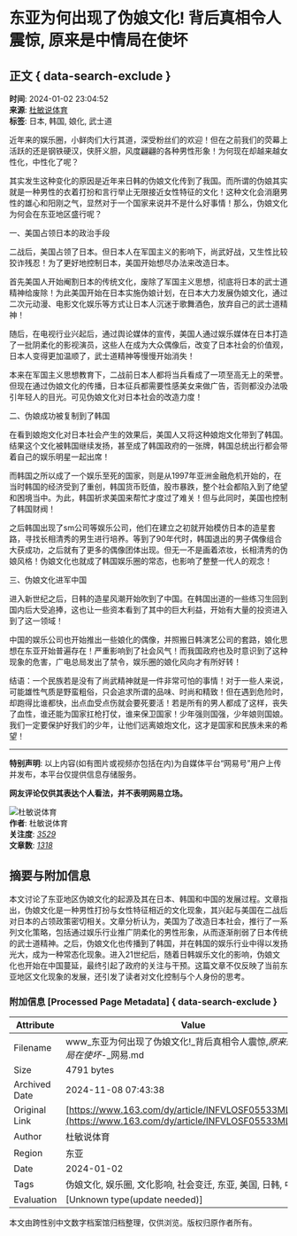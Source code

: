 # 东亚为何出现了伪娘文化! 背后真相令人震惊, 原来是中情局在使坏

## 正文 { data-search-exclude }


**时间**: 2024-01-02 23:04:52  
**来源**: [杜敏说体育](https://www.163.com/dy/media/T1648865050305.html)  
**标签**: 日本, 韩国, 娘化, 武士道  

近年来的娱乐圈，小鲜肉们大行其道，深受粉丝们的欢迎！但在之前我们的荧幕上活跃的还是钢铁硬汉，侠肝义胆，风度翩翩的各种男性形象！为何现在却越来越女性化，中性化了呢？

其实发生这种变化的原因是近年来日韩的伪娘文化传到了我国。而所谓的伪娘其实就是一种男性的衣着打扮和言行举止无限接近女性特征的文化！这种文化会消磨男性的雄心和阳刚之气，显然对于一个国家来说并不是什么好事情！那么，伪娘文化为何会在东亚地区盛行呢？

一、美国占领日本的政治手段

二战后，美国占领了日本。但日本人在军国主义的影响下，尚武好战，又生性比较狡诈残忍！为了更好地控制日本，美国开始想尽办法来改造日本。

首先美国人开始阉割日本的传统文化，废除了军国主义思想，彻底将日本的武士道精神给废除！为此美国开始在日本实施伪娘计划，在日本大力发展伪娘文化，通过二次元动漫、电影文化娱乐等方式让日本人沉迷于歌舞酒色，放弃自己的武士道精神！

随后，在电视行业兴起后，通过舆论媒体的宣传，美国人通过娱乐媒体在日本打造了一批阴柔化的影视演员，这些人在成为大众偶像后，改变了日本社会的价值观，日本人变得更加温顺了，武士道精神等慢慢开始消失！

本来在军国主义思想教育下，二战前日本人都将当兵看成了一项至高无上的荣誉。但现在通过伪娘文化的传播，日本征兵都需要性感美女来做广告，否则都没办法吸引年轻人的目光。可见伪娘文化对日本社会的改造力度！

二、伪娘成功被复制到了韩国

在看到娘炮文化对日本社会产生的效果后，美国人又将这种娘炮文化带到了韩国。结果这个文化被韩国继续发扬，甚至成了韩国政府的一张牌，韩国总统出行都会带着自己的娱乐明星一起出席！

而韩国之所以成了一个娱乐至死的国家，则是从1997年亚洲金融危机开始的，在当时韩国的经济受到了重创，韩国货币贬值，股市暴跌，整个社会都陷入到了绝望和困境当中。为此，韩国祈求美国来帮忙才度过了难关！但与此同时，美国也控制了韩国财阀！

之后韩国出现了sm公司等娱乐公司，他们在建立之初就开始模仿日本的造星套路，寻找长相清秀的男生进行培养。等到了90年代时，韩国退出的男子偶像组合大获成功，之后就有了更多的偶像团体出现。但无一不是画着浓妆，长相清秀的伪娘风格！伪娘文化也就成了韩国娱乐圈的常态，也影响了整整一代人的观念！

三、伪娘文化进军中国

进入新世纪之后，日韩的造星风潮开始吹到了中国。在韩国出道的一些练习生回到国内后大受追捧，这也让一些资本看到了其中的巨大利益，开始有大量的投资进入到了这一领域！

中国的娱乐公司也开始推出一些娘化的偶像，并照搬日韩演艺公司的套路，娘化思想在东亚开始普遍存在！严重影响到了社会风气！而我国政府也及时意识到了这种现象的危害，广电总局发出了禁令，娱乐圈的娘化风向才有所好转！

结语：一个民族若是没有了尚武精神就是一件非常可怕的事情！对于一些人来说，可能雄性气质是野蛮粗俗，只会追求所谓的品味、时尚和精致！但在遇到危险时，却跑得比谁都快，出点血受点伤就会要死要活！若是所有的男人都成了这样，丧失了血性，谁还能为国家扛枪打仗，谁来保卫国家！少年强则国强，少年娘则国娘。我们一定要保护好我们的少年，让他们远离娘炮文化，这才是国家和民族未来的希望！

---

**特别声明**: 以上内容(如有图片或视频亦包括在内)为自媒体平台“网易号”用户上传并发布，本平台仅提供信息存储服务。  

**网友评论仅供其表达个人看法，并不表明网易立场。**  

![杜敏说体育](https://nimg.ws.126.net/?url=http://dingyue.ws.126.net/2022/0402/fa08c580j00r9owep002hd000820082p.jpg&thumbnail=160y160&quality=80&type=jpg)  
**作者**: 杜敏说体育  
**关注度**: [_3529_](https://www.163.com/dy/media/T1648865050305.html)  
**文章数**: [_1318_](https://www.163.com/dy/media/T1648865050305.html)  

## 摘要与附加信息

<!-- tcd_abstract -->
本文讨论了东亚地区伪娘文化的起源及其在日本、韩国和中国的发展过程。文章指出，伪娘文化是一种男性打扮与女性特征相近的文化现象，其兴起与美国在二战后对日本的占领政策密切相关。文章分析认为，美国为了改造日本社会，推行了一系列文化策略，包括通过娱乐行业推广阴柔化的男性形象，从而逐渐削弱了日本传统的武士道精神。之后，伪娘文化也传播到了韩国，并在韩国的娱乐行业中得以发扬光大，成为一种常态化现象。进入21世纪后，随着日韩娱乐文化的影响，伪娘文化也开始在中国蔓延，最终引起了政府的关注与干预。这篇文章不仅反映了当前东亚地区文化现象的发展，还引发了读者对文化控制与个人身份的思考。
<!-- tcd_abstract_end -->

### 附加信息 [Processed Page Metadata] { data-search-exclude }

| Attribute       | Value                                  |
|-----------------|----------------------------------------|
| Filename        | www_东亚为何出现了伪娘文化!_背后真相令人震惊,_原来是中情局在使坏_-_网易.md                             |
| Size            | 4791 bytes                           |
| Archived Date   | 2024-11-08 07:43:38                             |
| Original Link   | [https://www.163.com/dy/article/INFVLOSF05533MLH.html](https://www.163.com/dy/article/INFVLOSF05533MLH.html)                       |
| Author          | 杜敏说体育                               |
| Region          | 东亚                               |
| Date            | 2024-01-02                                 |
| Tags            | 伪娘文化, 娱乐圈, 文化影响, 社会变迁, 东亚, 美国, 日韩, 中国                                 |
| Evaluation            | [Unknown type(update needed)]                                 |
<!-- tcd_table_end -->

本文由跨性别中文数字档案馆归档整理，仅供浏览。版权归原作者所有。
